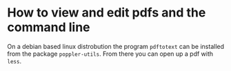 # How to view and edit pdfs and the command line

On a debian based linux distrobution the program `pdftotext` can be installed
from the package `poppler-utils`. From there you can open up a pdf with
`less`.
